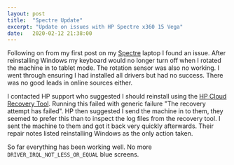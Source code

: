 ```yaml
---
layout: post
title:  "Spectre Update"
excerpt: "Update on issues with HP Spectre x360 15 Vega"
date:   2020-02-12 21:38:00
---
```


Following on from my first post on my [Spectre](https://rianoc.github.io/2020/01/18/spectre/) laptop I found an issue.
After reinstalling Windows my keyboard would no longer turn off when I rotated the machine in to tablet mode.
The rotation sensor was also no working. I went through ensuring I had installed all drivers but had no success.
There was no good leads in online sources either.

I contacted HP support who suggested I should reinstall using the [HP Cloud Recovery Tool](https://support.hp.com/gb-en/document/c06162205).
Running this failed with generic failure "The recovery attempt has failed".  HP then suggested I send the machine in to them, they seemed to prefer this than to inspect the log files from the recovery tool.
I sent the machine to them and got it back very quickly afterwards. Their repair notes listed reinstalling Windows as the only action taken.

So far everything has been working well. No more `DRIVER_IRQL_NOT_LESS_OR_EQUAL` blue screens.
